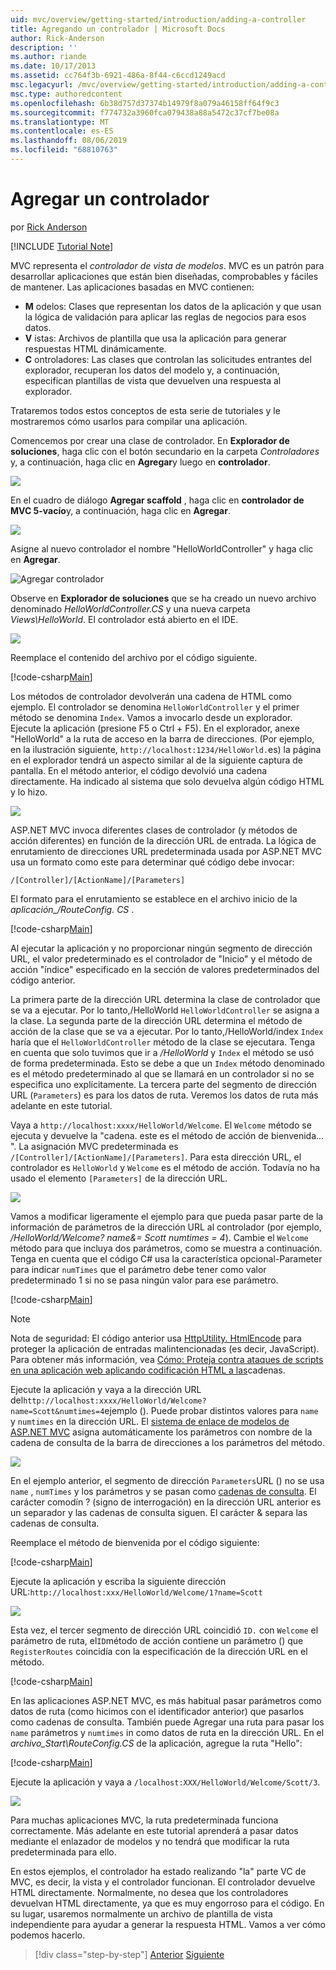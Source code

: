 ```yaml
---
uid: mvc/overview/getting-started/introduction/adding-a-controller
title: Agregando un controlador | Microsoft Docs
author: Rick-Anderson
description: ''
ms.author: riande
ms.date: 10/17/2013
ms.assetid: cc764f3b-6921-486a-8f44-c6ccd1249acd
msc.legacyurl: /mvc/overview/getting-started/introduction/adding-a-controller
msc.type: authoredcontent
ms.openlocfilehash: 6b38d757d37374b14979f8a079a46158ff64f9c3
ms.sourcegitcommit: f774732a3960fca079438a88a5472c37cf7be08a
ms.translationtype: MT
ms.contentlocale: es-ES
ms.lasthandoff: 08/06/2019
ms.locfileid: "68810763"
---
```

# <a name="adding-a-controller"></a>Agregar un controlador

por [Rick Anderson]((https://twitter.com/RickAndMSFT))

[!INCLUDE [Tutorial Note](sample/code-location.md)]

MVC representa el *controlador de vista de modelos*. MVC es un patrón para desarrollar aplicaciones que están bien diseñadas, comprobables y fáciles de mantener. Las aplicaciones basadas en MVC contienen:

- **M** odelos: Clases que representan los datos de la aplicación y que usan la lógica de validación para aplicar las reglas de negocios para esos datos.
- **V** istas: Archivos de plantilla que usa la aplicación para generar respuestas HTML dinámicamente.
- **C** ontroladores: Las clases que controlan las solicitudes entrantes del explorador, recuperan los datos del modelo y, a continuación, especifican plantillas de vista que devuelven una respuesta al explorador.

Trataremos todos estos conceptos de esta serie de tutoriales y le mostraremos cómo usarlos para compilar una aplicación.

Comencemos por crear una clase de controlador. En **Explorador de soluciones**, haga clic con el botón secundario en la carpeta *Controladores* y, a continuación, haga clic en **Agregar**y luego en **controlador**.

![](adding-a-controller/_static/image1.png)

En el cuadro de diálogo **Agregar scaffold** , haga clic en **controlador de MVC 5-vacío**y, a continuación, haga clic en **Agregar**.

![](adding-a-controller/_static/image2.png)  

Asigne al nuevo controlador el nombre "HelloWorldController" y haga clic en **Agregar**.

![Agregar controlador](adding-a-controller/_static/image3.png)

Observe en **Explorador de soluciones** que se ha creado un nuevo archivo denominado *HelloWorldController.CS* y una nueva carpeta *Views\HelloWorld*. El controlador está abierto en el IDE.

![](adding-a-controller/_static/image4.png)

Reemplace el contenido del archivo por el código siguiente.

[!code-csharp[Main](adding-a-controller/samples/sample1.cs)]

Los métodos de controlador devolverán una cadena de HTML como ejemplo. El controlador se denomina `HelloWorldController` y el primer método se denomina `Index`. Vamos a invocarlo desde un explorador. Ejecute la aplicación (presione F5 o Ctrl + F5). En el explorador, anexe &quot;HelloWorld&quot; a la ruta de acceso en la barra de direcciones. (Por ejemplo, en la ilustración siguiente, `http://localhost:1234/HelloWorld.`es) la página en el explorador tendrá un aspecto similar al de la siguiente captura de pantalla. En el método anterior, el código devolvió una cadena directamente. Ha indicado al sistema que solo devuelva algún código HTML y lo hizo.

![](adding-a-controller/_static/image5.png)

ASP.NET MVC invoca diferentes clases de controlador (y métodos de acción diferentes) en función de la dirección URL de entrada. La lógica de enrutamiento de direcciones URL predeterminada usada por ASP.NET MVC usa un formato como este para determinar qué código debe invocar:

`/[Controller]/[ActionName]/[Parameters]`

El formato para el enrutamiento se establece en el archivo inicio de la *aplicación\_/RouteConfig. CS* .

[!code-csharp[Main](adding-a-controller/samples/sample2.cs?highlight=7-8)]

Al ejecutar la aplicación y no proporcionar ningún segmento de dirección URL, el valor predeterminado es el controlador de "Inicio" y el método de acción "índice" especificado en la sección de valores predeterminados del código anterior.

La primera parte de la dirección URL determina la clase de controlador que se va a ejecutar. Por lo tanto,/HelloWorld `HelloWorldController` se asigna a la clase. La segunda parte de la dirección URL determina el método de acción de la clase que se va a ejecutar. Por lo tanto,/HelloWorld/index `Index` haría que el `HelloWorldController` método de la clase se ejecutara. Tenga en cuenta que solo tuvimos que ir a */HelloWorld* y `Index` el método se usó de forma predeterminada. Esto se debe a que un `Index` método denominado es el método predeterminado al que se llamará en un controlador si no se especifica uno explícitamente. La tercera parte del segmento de dirección URL (`Parameters`) es para los datos de ruta. Veremos los datos de ruta más adelante en este tutorial.

Vaya a `http://localhost:xxxx/HelloWorld/Welcome`. El `Welcome` método se ejecuta y devuelve la &quot;cadena. este es el método de acción de bienvenida... &quot;. La asignación MVC predeterminada es `/[Controller]/[ActionName]/[Parameters]`. Para esta dirección URL, el controlador es `HelloWorld` y `Welcome` es el método de acción. Todavía no ha usado el elemento `[Parameters]` de la dirección URL.

![](adding-a-controller/_static/image6.png)

Vamos a modificar ligeramente el ejemplo para que pueda pasar parte de la información de parámetros de la dirección URL al controlador (por ejemplo, */HelloWorld/Welcome? name&amp;= Scott numtimes = 4*). Cambie el `Welcome` método para que incluya dos parámetros, como se muestra a continuación. Tenga en cuenta que el código C# usa la característica opcional-Parameter para indicar `numTimes` que el parámetro debe tener como valor predeterminado 1 si no se pasa ningún valor para ese parámetro.

[!code-csharp[Main](adding-a-controller/samples/sample3.cs)]

> [!NOTE]
> Nota de seguridad: El código anterior usa [HttpUtility. HtmlEncode](https://msdn.microsoft.com/library/ee360286(v=vs.110).aspx) para proteger la aplicación de entradas malintencionadas (es decir, JavaScript). Para obtener más información, vea [Cómo: Proteja contra ataques de scripts en una aplicación web aplicando codificación HTML a las](https://msdn.microsoft.com/library/a2a4yykt(v=vs.100).aspx)cadenas.

 Ejecute la aplicación y vaya a la dirección URL del`http://localhost:xxxx/HelloWorld/Welcome?name=Scott&numtimes=4`ejemplo (). Puede probar distintos valores para `name` y `numtimes` en la dirección URL. El [sistema de enlace de modelos de ASP.NET MVC](http://odetocode.com/Blogs/scott/archive/2009/04/27/6-tips-for-asp-net-mvc-model-binding.aspx) asigna automáticamente los parámetros con nombre de la cadena de consulta de la barra de direcciones a los parámetros del método.

![](adding-a-controller/_static/image7.png)

En el ejemplo anterior, el segmento de dirección `Parameters`URL () no se usa `name` , `numTimes` y los parámetros y se pasan como [cadenas de consulta](http://en.wikipedia.org/wiki/Query_string). El carácter comodín ? (signo de interrogación) en la dirección URL anterior es un separador y las cadenas de consulta siguen. El carácter &amp; separa las cadenas de consulta.

Reemplace el método de bienvenida por el código siguiente:

[!code-csharp[Main](adding-a-controller/samples/sample4.cs)]

Ejecute la aplicación y escriba la siguiente dirección URL:`http://localhost:xxx/HelloWorld/Welcome/1?name=Scott`

![](adding-a-controller/_static/image8.png)

Esta vez, el tercer segmento de dirección URL coincidió `ID.` con `Welcome` el parámetro de ruta, el`ID`método de acción contiene un parámetro () que `RegisterRoutes` coincidía con la especificación de la dirección URL en el método.

[!code-csharp[Main](adding-a-controller/samples/sample5.cs?highlight=7)]

En las aplicaciones ASP.NET MVC, es más habitual pasar parámetros como datos de ruta (como hicimos con el identificador anterior) que pasarlos como cadenas de consulta. También puede Agregar una ruta para pasar los `name` parámetros y `numtimes` in como datos de ruta en la dirección URL. En el *archivo\_Start\RouteConfig.CS* de la aplicación, agregue la ruta "Hello":

[!code-csharp[Main](adding-a-controller/samples/sample6.cs?highlight=13-16)]

Ejecute la aplicación y vaya a `/localhost:XXX/HelloWorld/Welcome/Scott/3`.

![](adding-a-controller/_static/image9.png)

Para muchas aplicaciones MVC, la ruta predeterminada funciona correctamente. Más adelante en este tutorial aprenderá a pasar datos mediante el enlazador de modelos y no tendrá que modificar la ruta predeterminada para ello.

En estos ejemplos, el controlador ha estado realizando &quot;la&quot; parte VC de MVC, es decir, la vista y el controlador funcionan. El controlador devuelve HTML directamente. Normalmente, no desea que los controladores devuelvan HTML directamente, ya que es muy engorroso para el código. En su lugar, usaremos normalmente un archivo de plantilla de vista independiente para ayudar a generar la respuesta HTML. Vamos a ver cómo podemos hacerlo.

> [!div class="step-by-step"]
> [Anterior](getting-started.md)
> [Siguiente](adding-a-view.md)
